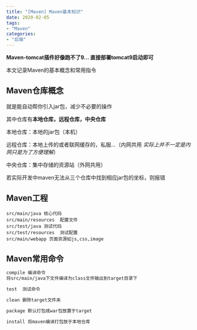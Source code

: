 ```yaml
---
title: "[Maven] Maven基本知识"
date: 2020-02-05
tags:
- "Maven"
categories:
- "后端"
---
```

**Maven-tomcat插件好像跑不了9...  直接部署tomcat9启动即可**

本文记录Maven的基本概念和常用指令
<!--more-->
## Maven仓库概念
就是能自动帮你引入jar包，减少不必要的操作

其中仓库有**本地仓库，远程仓库，中央仓库**

本地仓库：本地的jar包（本机）

远程仓库：本地上传的或者联网缓存的，私服...（内网共用 *实际上并不一定是内网只是为了方便理解*）

中央仓库：集中存储的资源站（外网共用）

若实际开发中maven无法从三个仓库中找到相应jar包的坐标，则报错

## Maven工程
```
src/main/java 核心代码
src/main/resources  配置文件
src/test/java 测试代码
src/test/resources  测试配置
src/main/webapp 页面资源如js,css,image
```

## Maven常用命令
```html
compile 编译命令
将src/main/java下文件编译为class文件输出到target目录下

test  测试命令

clean 删除target文件夹

package 默认打包成war包放置于target

install 将maven编译打包放于本地仓库

```
